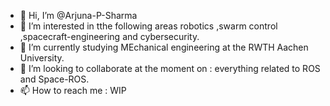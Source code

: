 - 👋 Hi, I’m @Arjuna-P-Sharma
- 👀 I’m interested in tthe following areas robotics ,swarm control ,spacecraft-engineering and cybersecurity.
- 🌱 I’m currently studying MEchanical engineering at the RWTH Aachen University.
- 💞️ I’m looking to collaborate at the moment on : everything related to ROS and Space-ROS.
- 📫 How to reach me : WIP

<!---
Arjuna-P-Sharma/Arjuna-P-Sharma is a ✨ special ✨ repository because its `README.md` (this file) appears on your GitHub profile.
You can click the Preview link to take a look at your changes.
--->
